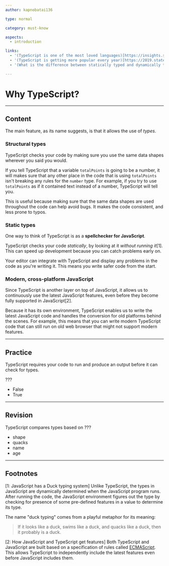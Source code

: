```yaml
---
author: kapnobatai136

type: normal

category: must-know

aspects:
  - introduction

links:
  - '(TypeScript is one of the most loved languages)[https://insights.stackoverflow.com/survey/2019#most-loved-dreaded-and-wanted]{website}'
  - '(TypeScript is getting more popular every year)[https://2019.stateofjs.com/javascript-flavors/typescript/]{website}'
  - '(What is the difference between statically typed and dynamically typed languages?)[https://stackoverflow.com/questions/1517582/what-is-the-difference-between-statically-typed-and-dynamically-typed-languages]{discussion}'

---
```


# Why TypeScript?

---
## Content

The main feature, as its name suggests, is that it allows the use of *types*.

### Structural types

TypeScript checks your code by making sure you use the same data shapes wherever you said you would.

If you tell TypeScript that a variable `totalPoints` is going to be a number, it will makes sure that any other place in the code that is using `totalPoints` isn't breaking any rules for the `number` type. For example, if you try to use `totalPoints` as if it contained text instead of a number, TypeScript will tell you.

This is useful because making sure that the same data shapes are used throughout the code can help avoid bugs. It makes the code consistent, and less prone to typos.

### Static types

One way to think of TypeScript is as a **spellchecker for JavaScript**.

TypeScript checks your code *statically*, by looking at it *without running it*[1]. This can speed up development because you can catch problems early on.

Your editor can integrate with TypeScript and display any problems in the code as you're writing it. This means you write safer code from the start.

### Modern, cross-platform JavaScript

Since TypeScript is another layer on top of JavaScript, it allows us to continuously use the latest JavaScript features, even before they become fully supported in JavaScript[2].

Because it has its own environment, TypeScript enables us to write the latest JavaScript code and handles the conversion for old platforms behind the scenes. For example, this means that you can write modern TypeScript code that can still run on old web browser that might not support modern features.

---
## Practice

TypeScript requires your code to run and produce an output before it can check for types.

???

* False
* True

---
## Revision

TypeScript compares types based on ???

* shape
* quacks
* name
* age

---
## Footnotes
[1: JavaScript has a Duck typing system]
Unlike TypeScript, the types in JavaScript are dynamically determined when the JavaScript program runs. After running the code, the JavaScript environment figures out the type by checking for presence of some pre-defined features in a value to determine its type.

The name "duck typing" comes from a playful metaphor for its meaning:

> If it looks like a duck, swims like a duck, and quacks like a duck, then it probably is a duck.

[2: How JavaScript and TypeScript get features]
Both TypeScript and JavaScript are built based on a specification of rules called [ECMAScript](https://en.wikipedia.org/wiki/ECMAScript). This allows TypeScript to independently include the latest features even before JavaScript includes them.
